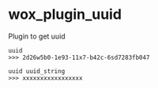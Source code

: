 # wox_plugin_uuid
Plugin to get uuid
```
uuid
>>> 2d26w5b0-1e93-11x7-b42c-6sd7283fb047

uuid uuid_string
>>> xxxxxxxxxxxxxxxxx
```
